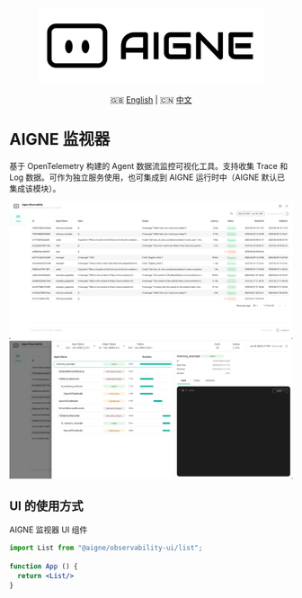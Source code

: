 <p align="center">
  <img src="./screenshots/logo.svg" alt="AIGNE Logo" width="400"/>
</p>

<p align="center">
  🇬🇧 <a href="./README.md">English</a> | 🇨🇳 <a href="./README.zh.md">中文</a>
</p>

# AIGNE 监视器

基于 OpenTelemetry 构建的 Agent 数据流监控可视化工具。支持收集 Trace 和 Log 数据。可作为独立服务使用，也可集成到 AIGNE 运行时中（AIGNE 默认已集成该模块）。

![](./screenshots/list.png)
![](./screenshots/detail.png)

## UI 的使用方式

AIGNE 监视器 UI 组件

```jsx
import List from "@aigne/observability-ui/list";

function App () {
  return <List/>
}
```